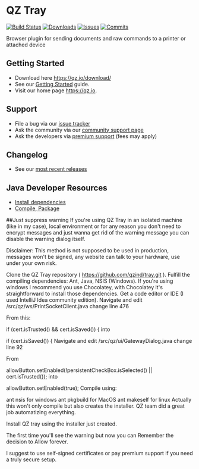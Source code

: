 QZ Tray
========

 [![Build Status](https://travis-ci.org/qzind/tray.svg)](https://travis-ci.org/qzind/tray) [![Downloads](https://img.shields.io/github/downloads/qzind/tray/latest/total.svg)](../../releases) [![Issues](https://img.shields.io/github/issues/qzind/tray.svg)](../../issues) [![Commits](https://img.shields.io/github/commit-activity/m/qzind/tray.svg)](../../commits)

Browser plugin for sending documents and raw commands to a printer or attached device

## Getting Started
  * Download here https://qz.io/download/
  * See our [Getting Started](../../wiki/2.0-getting-started) guide.
  * Visit our home page https://qz.io.
  
## Support
  * File a bug via our [issue tracker](../../issues)
  * Ask the community via our [community support page](https://qz.io/support/)
  * Ask the developers via [premium support](https://qz.io/contact/) (fees may apply)

## Changelog
  * See our [most recent releases](../../releases)

## Java Developer Resources
  * [Install dependencies](../../wiki/install-dependencies)
  * [Compile, Package](../../wiki/compiling)
  
  
##Just suppress warning
If you're using QZ Tray in an isolated machine (like in my case), local environment or for any reason you don't need to encrypt messages and just wanna get rid of the warning message you can disable the warning dialog itself.

Disclaimer: This method is not supposed to be used in production, messages won't be signed, any website can talk to your hardware, use under your own risk.

Clone the QZ Tray repository ( https://github.com/qzind/tray.git ).
Fulfill the compiling dependencies: Ant, Java, NSIS (Windows). If you're using windows I recommend you use Chocolatey, with Chocolatey it's straightforward to install those dependencies.
Get a code editor or IDE (I used IntelliJ Idea community edition).
Navigate and edit /src/qz/ws/PrintSocketClient.java change line 476

From this:

if (cert.isTrusted() && cert.isSaved()) {
into

if (cert.isSaved()) {
Navigate and edit /src/qz/ui/GatewayDialog.java change line 92

From

allowButton.setEnabled(!persistentCheckBox.isSelected() || cert.isTrusted());
into

allowButton.setEnabled(true);
Compile using:

ant nsis for windows
ant pkgbuild for MacOS
ant makeself for linux
Actually this won't only compile but also creates the installer. QZ team did a great job automatizing everything.

Install QZ tray using the installer just created.

The first time you'll see the warning but now you can Remember the decision to Allow forever.

I suggest to use self-signed certificates or pay premium support if you need a truly secure setup.
